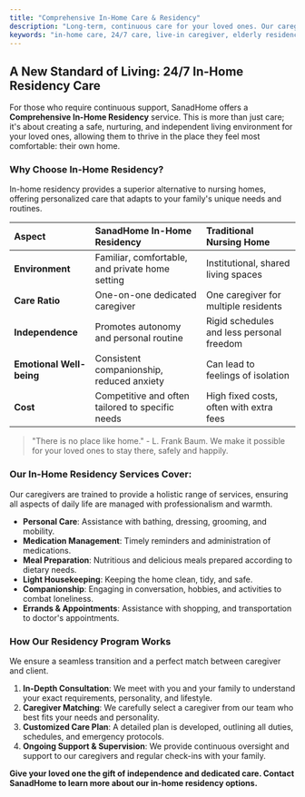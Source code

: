 ```yaml
---
title: "Comprehensive In-Home Care & Residency"
description: "Long-term, continuous care for your loved ones. Our caregivers provide 24/7 support, ensuring safety, comfort, and companionship at home."
keywords: "in-home care, 24/7 care, live-in caregiver, elderly residency, long-term care, assisted living at home"
---
```


## A New Standard of Living: 24/7 In-Home Residency Care

For those who require continuous support, SanadHome offers a **Comprehensive In-Home Residency** service. This is more than just care; it's about creating a safe, nurturing, and independent living environment for your loved ones, allowing them to thrive in the place they feel most comfortable: their own home.

### Why Choose In-Home Residency?

In-home residency provides a superior alternative to nursing homes, offering personalized care that adapts to your family's unique needs and routines.

| Aspect                   | SanadHome In-Home Residency                      | Traditional Nursing Home                  |
| :----------------------- | :----------------------------------------------- | :---------------------------------------- |
| **Environment**          | Familiar, comfortable, and private home setting  | Institutional, shared living spaces       |
| **Care Ratio**           | One-on-one dedicated caregiver                   | One caregiver for multiple residents      |
| **Independence**         | Promotes autonomy and personal routine           | Rigid schedules and less personal freedom |
| **Emotional Well-being** | Consistent companionship, reduced anxiety        | Can lead to feelings of isolation         |
| **Cost**                 | Competitive and often tailored to specific needs | High fixed costs, often with extra fees   |

> "There is no place like home." - L. Frank Baum. We make it possible for your loved ones to stay there, safely and happily.

### Our In-Home Residency Services Cover:

Our caregivers are trained to provide a holistic range of services, ensuring all aspects of daily life are managed with professionalism and warmth.

- **Personal Care**: Assistance with bathing, dressing, grooming, and mobility.
- **Medication Management**: Timely reminders and administration of medications.
- **Meal Preparation**: Nutritious and delicious meals prepared according to dietary needs.
- **Light Housekeeping**: Keeping the home clean, tidy, and safe.
- **Companionship**: Engaging in conversation, hobbies, and activities to combat loneliness.
- **Errands & Appointments**: Assistance with shopping, and transportation to doctor's appointments.

### How Our Residency Program Works

We ensure a seamless transition and a perfect match between caregiver and client.

1.  **In-Depth Consultation**: We meet with you and your family to understand your exact requirements, personality, and lifestyle.
2.  **Caregiver Matching**: We carefully select a caregiver from our team who best fits your needs and personality.
3.  **Customized Care Plan**: A detailed plan is developed, outlining all duties, schedules, and emergency protocols.
4.  **Ongoing Support & Supervision**: We provide continuous oversight and support to our caregivers and regular check-ins with your family.

**Give your loved one the gift of independence and dedicated care. Contact SanadHome to learn more about our in-home residency options.**
